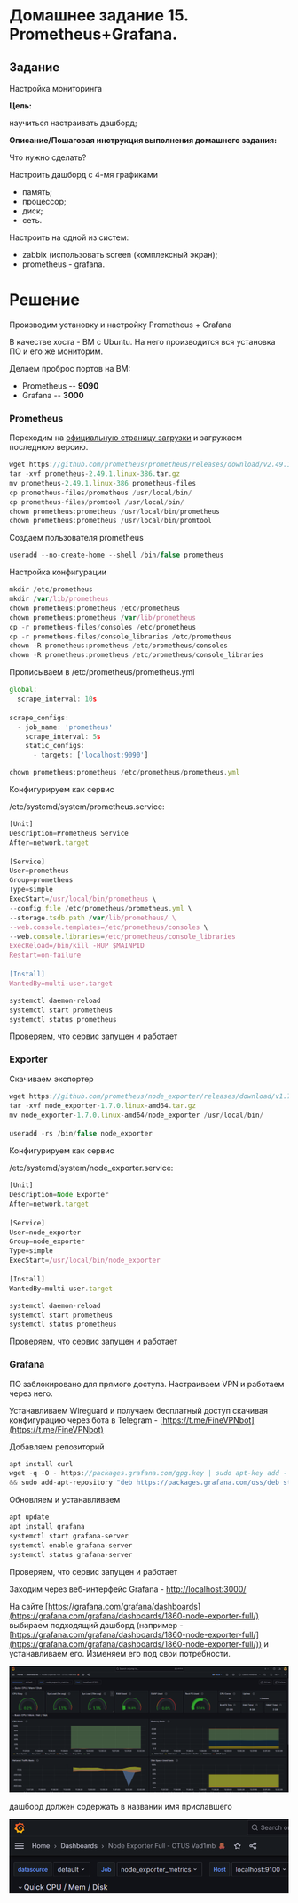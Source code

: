 # Домашнее задание 15. Prometheus+Grafana.

## Задание

Настройка мониторинга

**Цель:**

научиться настраивать дашборд;

**Описание/Пошаговая инструкция выполнения домашнего задания:**

Что нужно сделать?

Настроить дашборд с 4-мя графиками

- память;
- процессор;
- диск;
- сеть.

Настроить на одной из систем:

- zabbix (использовать screen (комплексный экран);
- prometheus - grafana.

# Решение

Производим установку и настройку Prometheus + Grafana

В качестве хоста - ВМ с Ubuntu.
На него производится вся установка ПО и его же мониторим.

Делаем проброс портов на ВМ:

- Prometheus -- **9090**
- Grafana -- **3000**

### Prometheus

Переходим на [официальную страницу загрузки](https://prometheus.io/download/) и загружаем последнюю версию.

```jsx
wget https://github.com/prometheus/prometheus/releases/download/v2.49.1/prometheus-2.49.1.linux-386.tar.gz
tar -xvf prometheus-2.49.1.linux-386.tar.gz
mv prometheus-2.49.1.linux-386 prometheus-files
cp prometheus-files/prometheus /usr/local/bin/
cp prometheus-files/promtool /usr/local/bin/
chown prometheus:prometheus /usr/local/bin/prometheus
chown prometheus:prometheus /usr/local/bin/promtool
```

Создаем пользователя prometheus

```jsx
useradd --no-create-home --shell /bin/false prometheus
```

Настройка конфигурации

```jsx
mkdir /etc/prometheus
mkdir /var/lib/prometheus
chown prometheus:prometheus /etc/prometheus
chown prometheus:prometheus /var/lib/prometheus
cp -r prometheus-files/consoles /etc/prometheus
cp -r prometheus-files/console_libraries /etc/prometheus
chown -R prometheus:prometheus /etc/prometheus/consoles
chown -R prometheus:prometheus /etc/prometheus/console_libraries
```

Прописываем в /etc/prometheus/prometheus.yml

```jsx
global:
  scrape_interval: 10s

scrape_configs:
  - job_name: 'prometheus'
    scrape_interval: 5s
    static_configs:
      - targets: ['localhost:9090']
```

```jsx
chown prometheus:prometheus /etc/prometheus/prometheus.yml
```

Конфигурируем как сервис

/etc/systemd/system/prometheus.service:

```jsx
[Unit]
Description=Prometheus Service
After=network.target

[Service]
User=prometheus
Group=prometheus
Type=simple
ExecStart=/usr/local/bin/prometheus \
--config.file /etc/prometheus/prometheus.yml \
--storage.tsdb.path /var/lib/prometheus/ \
--web.console.templates=/etc/prometheus/consoles \
--web.console.libraries=/etc/prometheus/console_libraries
ExecReload=/bin/kill -HUP $MAINPID
Restart=on-failure

[Install]
WantedBy=multi-user.target
```

```jsx
systemctl daemon-reload
systemctl start prometheus
systemctl status prometheus
```

Проверяем, что сервис запущен и работает

### Exporter

Скачиваем экспортер

```jsx
wget https://github.com/prometheus/node_exporter/releases/download/v1.7.0/node_exporter-1.7.0.linux-amd64.tar.gz
tar -xvf node_exporter-1.7.0.linux-amd64.tar.gz
mv node_exporter-1.7.0.linux-amd64/node_exporter /usr/local/bin/

useradd -rs /bin/false node_exporter
```

Конфигурируем как сервис

/etc/systemd/system/node_exporter.service:

```jsx
[Unit]
Description=Node Exporter
After=network.target

[Service]
User=node_exporter
Group=node_exporter
Type=simple
ExecStart=/usr/local/bin/node_exporter

[Install]
WantedBy=multi-user.target
```

```jsx
systemctl daemon-reload
systemctl start prometheus
systemctl status prometheus
```

Проверяем, что сервис запущен и работает

### Grafana

ПО заблокировано для прямого доступа. Настраиваем VPN и работаем через него.

Устанавливаем Wireguard и получаем бесплатный доступ скачивая конфигурацию через бота в Telegram - [https://t.me/FineVPNbot](https://t.me/FineVPNbot)

Добавляем репозиторий

```jsx
apt install curl
wget -q -O - https://packages.grafana.com/gpg.key | sudo apt-key add - \
&& sudo add-apt-repository "deb https://packages.grafana.com/oss/deb stable main"
```

Обновляем и устанавливаем

```jsx
apt update
apt install grafana
systemctl start grafana-server
systemctl enable grafana-server
systemctl status grafana-server
```

Проверяем, что сервис запущен и работает

Заходим через веб-интерфейс Grafana - [http://localhost:3000/](http://localhost:3000/)

На сайте [https://grafana.com/grafana/dashboards](https://grafana.com/grafana/dashboards/1860-node-exporter-full/) выбираем подходящий дашборд
(например - [https://grafana.com/grafana/dashboards/1860-node-exporter-full/](https://grafana.com/grafana/dashboards/1860-node-exporter-full/)) и устанавливаем его. Изменяем его под свои потребности.

![dashboard](dashboard.png)

дашборд должен содержать в названии имя приславшего

![dashboard_logo](dashboard_logo.png)
